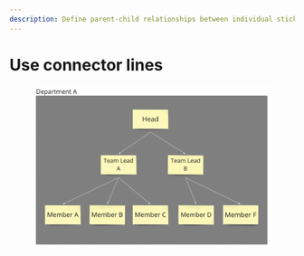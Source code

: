 ```yaml
---
description: Define parent-child relationships between individual sticky notes
---
```


# Use connector lines

<figure><img src="../.gitbook/assets/VisualData_LineConnectors_01.png" alt=""><figcaption></figcaption></figure>

